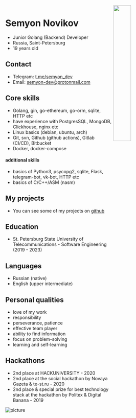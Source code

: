<img src="https://i.imgur.com/CjmDfE4.jpg" align="right" height="33%" width="33%">

# Semyon Novikov
* Junior Golang (Backend) Developer
* Russia, Saint-Petersburg
* 19 years old

## Contact
* Telegram: [t.me/semyon_dev](https://t.me/semyon_dev)
* Email: semyon-dev@protonmail.com

## Core skills
* Golang, gin, go-ethereum, go-orm, sqlite, HTTP etc
* have experience with PostgresSQL, MongoDB, Clickhouse, nginx etc
* Linux basics (debian, ubuntu, arch)
* Git, svn, Github (github actions), Gitlab (CI/CD), Bitbucket
* Docker, docker-compose

#### additional  skills
* basics of Python3, psycopg2, sqlite, Flask, telegram-bot, vk-bot, HTTP etc
* basics of C/C++/ASM (nasm)

## My projects
* You can see some of my projects on [github](https://github.com/semyon-dev)

## Education
* St. Petersburg State University of Telecommunications - Software Engineering (2019 - 2023)

## Languages
* Russian (native)
* English (upper intermediate)

## Personal qualities
* love of my work
* responsibility
* perseverance, patience
* effective team player
* ability to find information
* focus on problem-solving
* learning and self-learning

## Hackathons
* 2nd place at HACKUNIVERSITY - 2020
* 2nd place at the social hackathon by Novaya Gazeta & te-st.ru - 2020
* 2nd place & special prize for best technology stack at the hackathon by Politex & Digital Banana - 2019

![picture](https://i.imgur.com/nluiaNR.jpg)
